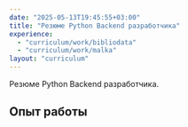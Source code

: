 ```yaml
---
date: "2025-05-13T19:45:55+03:00"
title: "Резюме Python Backend разработчика"
experience: 
  - "curriculum/work/bibliodata"
  - "curriculum/work/malka"
layout: "curriculum"
---
```


Резюме Python Backend разработчика.

## Опыт работы
<!-- Блок появится автоматически из шаблона -->
